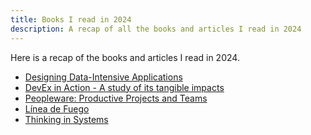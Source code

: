 ```yaml
---
title: Books I read in 2024
description: A recap of all the books and articles I read in 2024
---
```

Here is a recap of the books and articles I read in 2024.

<!--more-->

- [Designing Data-Intensive Applications](https://www.oreilly.com/library/view/designing-data-intensive-applications/9781491903063/)
- [DevEx in Action - A study of its tangible impacts](https://dl.acm.org/doi/10.1145/3639443)
- [Peopleware: Productive Projects and Teams](https://www.oreilly.com/library/view/peopleware-productive-projects/9780133440706/)
- [Línea de Fuego](https://www.perezreverte.com/libro/748/linea-de-fuego/)
- [Thinking in Systems](https://www.chelseagreen.com/product/thinking-in-systems/)
